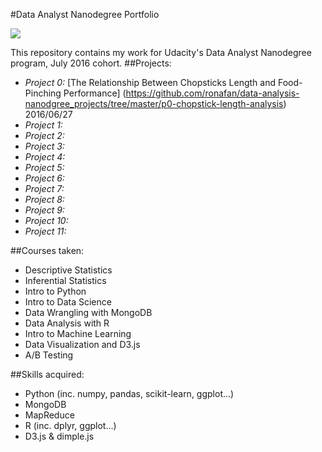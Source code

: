 #Data Analyst Nanodegree Portfolio

<img src="https://pbs.twimg.com/media/B4LemTlIMAAy8AM.jpg">

This repository contains my work for Udacity's Data Analyst Nanodegree program, July 2016 cohort.
##Projects:
* *Project 0:* [The Relationship Between Chopsticks Length and Food-Pinching Performance] (https://github.com/ronafan/data-analysis-nanodgree_projects/tree/master/p0-chopstick-length-analysis) 2016/06/27
* *Project 1:* 
* *Project 2:*
* *Project 3:*
* *Project 4:*
* *Project 5:*
* *Project 6:*
* *Project 7:*
* *Project 8:*
* *Project 9:*
* *Project 10:*
* *Project 11:*


##Courses taken:
* Descriptive Statistics
* Inferential Statistics
* Intro to Python
* Intro to Data Science
* Data Wrangling with MongoDB
* Data Analysis with R
* Intro to Machine Learning
* Data Visualization and D3.js
* A/B Testing

##Skills acquired:
* Python (inc. numpy, pandas, scikit-learn, ggplot...)
* MongoDB
* MapReduce
* R (inc. dplyr, ggplot...)
* D3.js & dimple.js

